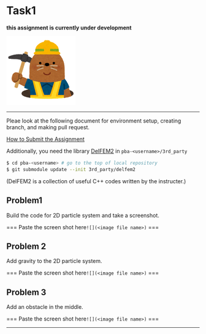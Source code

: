 # Task1

**this assignment is currently under development**

![under construction](../doc/mole.png)



----

Pleae look at the following document for environment setup, creating branch, and making pull request.

[How to Submit the Assignment](../doc/submit.md)

Additionally, you need the library [DelFEM2](https://github.com/nobuyuki83/delfem2) in `pba-<username>/3rd_party` 

```bash
$ cd pba-<username> # go to the top of local repository
$ git submodule update --init 3rd_party/delfem2
```

(DelFEM2 is a collection of useful C++ codes written by the instructer.)



## Problem1

Build the code for 2D particle system and take a screenshot.

=== Paste the screen shot here`![](<image file name>)`  ===



## Problem 2

Add gravity to the 2D particle system.  

=== Paste the screen shot here`![](<image file name>)`  ===



## Problem 3

Add an obstacle in the middle.

=== Paste the screen shot here`![](<image file name>)`  ===





----








